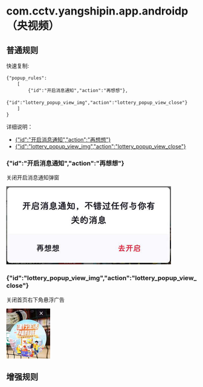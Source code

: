 # com.cctv.yangshipin.app.androidp（央视频）

## 普通规则

快速复制:
```
{"popup_rules":
    [
        {"id":"开启消息通知","action":"再想想"},
        {"id":"lottery_popup_view_img","action":"lottery_popup_view_close"}
    ]
}
```
详细说明：
- [{"id":"开启消息通知","action":"再想想"}](#id开启消息通知action再想想)
- [{"id":"lottery_popup_view_img","action":"lottery_popup_view_close"}](#idlottery_popup_view_imgactionlottery_popup_view_close)

### {"id":"开启消息通知","action":"再想想"}
关闭开启消息通知弹窗

![](./assets/开启消息通知弹窗.jpg)

### {"id":"lottery_popup_view_img","action":"lottery_popup_view_close"}
关闭首页右下角悬浮广告

![](./assets/首页右下角悬浮广告.jpg)

## 增强规则
